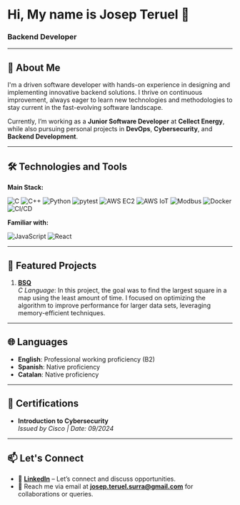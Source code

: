 # Hi, My name is Josep Teruel 👋
### Backend Developer

---

## 🚀 About Me 

I'm a driven software developer with hands-on experience in designing and implementing innovative backend solutions. I thrive on continuous improvement, always eager to learn new technologies and methodologies to stay current in the fast-evolving software landscape.

Currently, I’m working as a **Junior Software Developer** at **Cellect Energy**, while also pursuing personal projects in **DevOps**, **Cybersecurity**, and **Backend Development**.

---

## 🛠️ Technologies and Tools

**Main Stack:**

![C](https://img.shields.io/badge/-C-A8B9CC?style=flat-square&logo=c&logoColor=white)
![C++](https://img.shields.io/badge/-C++-00599C?style=flat-square&logo=c%2B%2B&logoColor=white)
![Python](https://img.shields.io/badge/-Python-3776AB?style=flat-square&logo=python&logoColor=white)
![pytest](https://img.shields.io/badge/-pytest-0A9EDC?style=flat-square&logo=pytest&logoColor=white)
![AWS EC2](https://img.shields.io/badge/-AWS_EC2-FF9900?style=flat-square&logo=amazon-aws&logoColor=white)
![AWS IoT](https://img.shields.io/badge/-AWS_IoT-FF9900?style=flat-square&logo=amazon-aws&logoColor=white)
![Modbus](https://img.shields.io/badge/-Modbus-0052CC?style=flat-square&logoColor=white)
![Docker](https://img.shields.io/badge/-Docker-2496ED?style=flat-square&logo=docker&logoColor=white)
![CI/CD](https://img.shields.io/badge/-CI%2FCD-00C7B7?style=flat-square&logo=github-actions&logoColor=white)

**Familiar with:**

![JavaScript](https://img.shields.io/badge/-JavaScript-F7DF1E?style=flat-square&logo=javascript&logoColor=white)
![React](https://img.shields.io/badge/-React-61DAFB?style=flat-square&logo=react&logoColor=white)

---

## 📂 Featured Projects

1. **[BSQ](https://github.com/Josep-teruel-surra/BSQ-Josep-Teruel)**  
   *C Language*: In this project, the goal was to find the largest square in a map using the least amount of time. I focused on optimizing the algorithm to improve performance for larger data sets, leveraging memory-efficient techniques.

---

## 🌐 Languages

- **English**: Professional working proficiency (B2)
- **Spanish**: Native proficiency
- **Catalan**: Native proficiency

---

## 📜 Certifications

- **Introduction to Cybersecurity**  
  *Issued by Cisco | Date: 09/2024*
  
---

## 📫 Let's Connect

- 💬 **[LinkedIn](https://www.linkedin.com/in/josep-teruel-surra/)** – Let’s connect and discuss opportunities.
- 📧 Reach me via email at **josep.teruel.surra@gmail.com** for collaborations or queries.
